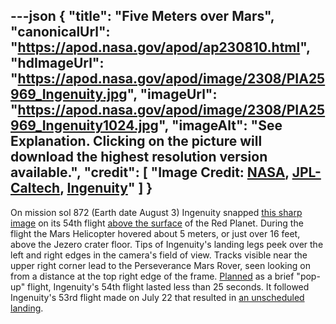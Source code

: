---json
{
  "title": "Five Meters over Mars",
  "canonicalUrl": "https://apod.nasa.gov/apod/ap230810.html",
  "hdImageUrl": "https://apod.nasa.gov/apod/image/2308/PIA25969_Ingenuity.jpg",
  "imageUrl": "https://apod.nasa.gov/apod/image/2308/PIA25969_Ingenuity1024.jpg",
  "imageAlt": "See Explanation. Clicking on the picture will download the highest resolution version available.",
  "credit": [
    "Image Credit: [NASA](https://www.nasa.gov/), [JPL-Caltech](https://www.jpl.nasa.gov/), [Ingenuity](https://mars.nasa.gov/technology/helicopter/)"
  ]
}
---

On mission sol 872 (Earth date August 3) Ingenuity snapped [this sharp image](https://photojournal.jpl.nasa.gov/catalog/?IDNumber=pia25969) on its 54th flight [above the surface](https://mars.nasa.gov/technology/helicopter/#Flight-Log) of the Red Planet. During the flight the Mars Helicopter hovered about 5 meters, or just over 16 feet, above the Jezero crater floor. Tips of Ingenuity's landing legs peek over the left and right edges in the camera's field of view. Tracks visible near the upper right corner lead to the Perseverance Mars Rover, seen looking on from a distance at the top right edge of the frame. [Planned](https://mars.nasa.gov/technology/helicopter/status/473/flight-54-preview-by-the-numbers/) as a brief "pop-up" flight, Ingenuity's 54th flight lasted less than 25 seconds. It followed Ingenuity's 53rd flight made on July 22 that resulted in [an unscheduled landing](https://www.nasa.gov/feature/jpl/nasa-s-ingenuity-mars-helicopter-flies-again-after-unscheduled-landing).
